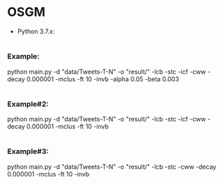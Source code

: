 # OSGM

* Python 3.7.x:

# <h3>Example:</h3>

python main.py -d "data/Tweets-T-N" -o "result/" -lcb -stc -icf -cww -decay 0.000001 -mclus -ft 10 -invb -alpha 0.05 -beta 0.003

# <h3>Example#2:</h3>

python main.py -d "data/Tweets-T-N" -o "result/" -lcb -stc -icf -cww -decay 0.000001 -mclus -ft 10 -invb

# <h3>Example#3:</h3>

python main.py -d "data/Tweets-T-N" -o "result/" -lcb -stc -cww -decay 0.000001 -mclus -ft 10 -invb

